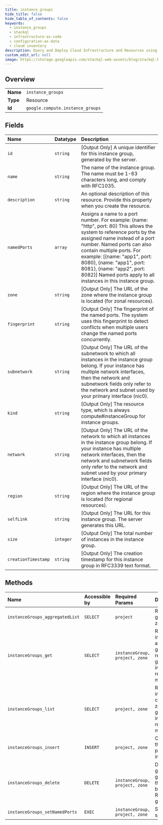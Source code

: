```yaml
---
title: instance_groups
hide_title: false
hide_table_of_contents: false
keywords:
  - instance_groups
  - stackql
  - infrastructure-as-code
  - configuration-as-data
  - cloud inventory
description: Query and Deploy Cloud Infrastructure and Resources using SQL
custom_edit_url: null
image: https://storage.googleapis.com/stackql-web-assets/blog/stackql-blog-post-featured-image.png
---
```

  
    

## Overview
<table><tbody>
<tr><td><b>Name</b></td><td><code>instance_groups</code></td></tr>
<tr><td><b>Type</b></td><td>Resource</td></tr>
<tr><td><b>Id</b></td><td><code>google.compute.instance_groups</code></td></tr>
</tbody></table>

## Fields
| Name | Datatype | Description |
|:-----|:---------|:------------|
| `id` | `string` | [Output Only] A unique identifier for this instance group, generated by the server. |
| `name` | `string` | The name of the instance group. The name must be 1-63 characters long, and comply with RFC1035. |
| `description` | `string` | An optional description of this resource. Provide this property when you create the resource. |
| `namedPorts` | `array` |  Assigns a name to a port number. For example: {name: "http", port: 80} This allows the system to reference ports by the assigned name instead of a port number. Named ports can also contain multiple ports. For example: [{name: "app1", port: 8080}, {name: "app1", port: 8081}, {name: "app2", port: 8082}] Named ports apply to all instances in this instance group.  |
| `zone` | `string` | [Output Only] The URL of the zone where the instance group is located (for zonal resources). |
| `fingerprint` | `string` | [Output Only] The fingerprint of the named ports. The system uses this fingerprint to detect conflicts when multiple users change the named ports concurrently. |
| `subnetwork` | `string` | [Output Only] The URL of the subnetwork to which all instances in the instance group belong. If your instance has multiple network interfaces, then the network and subnetwork fields only refer to the network and subnet used by your primary interface (nic0). |
| `kind` | `string` | [Output Only] The resource type, which is always compute#instanceGroup for instance groups. |
| `network` | `string` | [Output Only] The URL of the network to which all instances in the instance group belong. If your instance has multiple network interfaces, then the network and subnetwork fields only refer to the network and subnet used by your primary interface (nic0). |
| `region` | `string` | [Output Only] The URL of the region where the instance group is located (for regional resources). |
| `selfLink` | `string` | [Output Only] The URL for this instance group. The server generates this URL. |
| `size` | `integer` | [Output Only] The total number of instances in the instance group. |
| `creationTimestamp` | `string` | [Output Only] The creation timestamp for this instance group in RFC3339 text format. |
## Methods
| Name | Accessible by | Required Params | Description |
|:-----|:--------------|:----------------|:------------|
| `instanceGroups_aggregatedList` | `SELECT` | `project` | Retrieves the list of instance groups and sorts them by zone. |
| `instanceGroups_get` | `SELECT` | `instanceGroup, project, zone` | Returns the specified zonal instance group. Get a list of available zonal instance groups by making a list() request. For managed instance groups, use the instanceGroupManagers or regionInstanceGroupManagers methods instead. |
| `instanceGroups_list` | `SELECT` | `project, zone` | Retrieves the list of zonal instance group resources contained within the specified zone. For managed instance groups, use the instanceGroupManagers or regionInstanceGroupManagers methods instead. |
| `instanceGroups_insert` | `INSERT` | `project, zone` | Creates an instance group in the specified project using the parameters that are included in the request. |
| `instanceGroups_delete` | `DELETE` | `instanceGroup, project, zone` | Deletes the specified instance group. The instances in the group are not deleted. Note that instance group must not belong to a backend service. Read Deleting an instance group for more information. |
| `instanceGroups_setNamedPorts` | `EXEC` | `instanceGroup, project, zone` | Sets the named ports for the specified instance group. |
